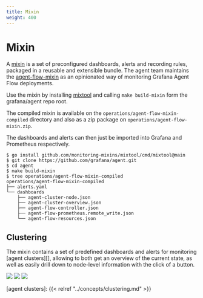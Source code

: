 ```yaml
---
title: Mixin
weight: 400
---
```


# Mixin

A [mixin][] is a set of preconfigured dashboards, alerts and recording rules,
packaged in a reusable and extensible bundle. The agent team maintains the
[agent-flow-mixin][] as an opinionated way of monitoring Grafana Agent Flow
deployments.

Use the mixin by installing [mixtool][] and calling `make build-mixin`
form the grafana/agent repo root.

The compiled mixin is available on the `operations/agent-flow-mixin-compiled`
directory and also as a zip package on `operations/agent-flow-mixin.zip`.

The dashboards and alerts can then just be imported into Grafana and Prometheus
respectively.

```
$ go install github.com/monitoring-mixins/mixtool/cmd/mixtool@main
$ git clone https://github.com/grafana/agent.git
$ cd agent
$ make build-mixin
$ tree operations/agent-flow-mixin-compiled
operations/agent-flow-mixin-compiled
├── alerts.yaml
└── dashboards
    ├── agent-cluster-node.json
    ├── agent-cluster-overview.json
    ├── agent-flow-controller.json
    ├── agent-flow-prometheus.remote_write.json
    └── agent-flow-resources.json
```

## Clustering

The mixin contains a set of predefined dashboards and alerts for monitoring
[agent clusters][], allowing to both get an overview of the current state, as
well as easily drill down to node-level information with the click of a button.

![](../../../assets/clustering_overview_dashboard.png)
![](../../../assets/clustering_node_info_dashboard.png)
![](../../../assets/clustering_node_transport_dashboard.png)

[mixin]: https://grafana.com/blog/2018/09/13/everything-you-need-to-know-about-monitoring-mixins/
[agent-flow-mixin]: https://github.com/grafana/agent/tree/main/operations/agent-flow-mixin
[mixtool]: https://github.com/monitoring-mixins/mixtool
[agent clusters]: {{< relref "../concepts/clustering.md" >}}
